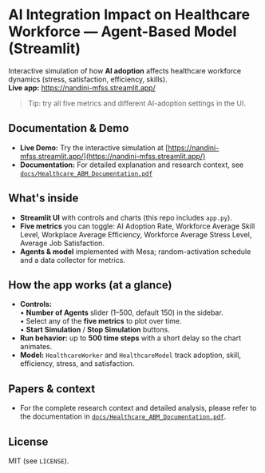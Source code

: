 # AI Integration Impact on Healthcare Workforce — Agent-Based Model (Streamlit)

Interactive simulation of how **AI adoption** affects healthcare workforce dynamics (stress, satisfaction, efficiency, skills).  
**Live app:** https://nandini-mfss.streamlit.app/

> Tip: try all five metrics and different AI-adoption settings in the UI.

## Documentation & Demo
- **Live Demo:** Try the interactive simulation at [https://nandini-mfss.streamlit.app/](https://nandini-mfss.streamlit.app/)
- **Documentation:** For detailed explanation and research context, see [`docs/Healthcare_ABM_Documentation.pdf`](docs/Healthcare_ABM_Documentation.pdf)

## What's inside
- **Streamlit UI** with controls and charts (this repo includes `app.py`).
- **Five metrics** you can toggle: AI Adoption Rate, Workforce Average Skill Level, Workplace Average Efficiency, Workforce Average Stress Level, Average Job Satisfaction.
- **Agents & model** implemented with Mesa; random-activation schedule and a data collector for metrics.

## How the app works (at a glance)
- **Controls:**  
  • **Number of Agents** slider (1–500, default 150) in the sidebar.  
  • Select any of the **five metrics** to plot over time.  
  • **Start Simulation** / **Stop Simulation** buttons.
- **Run behavior:** up to **500 time steps** with a short delay so the chart animates.
- **Model:** `HealthcareWorker` and `HealthcareModel` track adoption, skill, efficiency, stress, and satisfaction.

## Papers & context
- For the complete research context and detailed analysis, please refer to the documentation in [`docs/Healthcare_ABM_Documentation.pdf`](docs/Healthcare_ABM_Documentation.pdf).

## License
MIT (see `LICENSE`).
